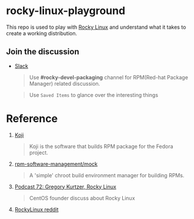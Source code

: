 # rocky-linux-playground

This repo is used to play with [Rocky Linux](https://github.com/rocky-linux/rocky) and understand what it takes to create a working distribution.


## Join the discussion

- [Slack](https://app.slack.com/client/T0YKGK200/C01HFJK8LFJ)

    > Use **#rocky-devel-packaging** channel for RPM(Red-hat Package Manager) related discussion.
    
    > Use `Saved Items` to glance over the interesting things


# Reference 

1. [Koji](https://fedoraproject.org/wiki/Koji)

    > Koji is the software that builds RPM package for the Fedora project.

2. [rpm-software-management/mock](https://github.com/rpm-software-management/mock)

    > A 'simple' chroot build environment manager for building RPMs.

3. [Podcast 72: Gregory Kurtzer, Rocky Linux](https://www.youtube.com/watch?v=KAmmZ1BvLe0)

    > CentOS founder discuss about Rocky Linux


4. [RockyLinux reddit](https://www.reddit.com/r/RockyLinux/)
